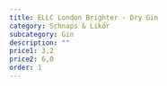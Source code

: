 ```yaml
---
title: ELLC London Brighter - Dry Gin
category: Schnaps & Likör
subcategory: Gin
description: ""
price1: 3,2
price2: 6,0
order: 1
---
```

